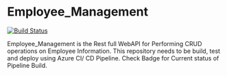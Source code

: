 # Employee_Management
[![Build Status](https://dev.azure.com/PipelineAzureDemo/Employee_Info_Management/_apis/build/status/ManojLti.Employee_Management?branchName=main)](https://dev.azure.com/PipelineAzureDemo/Employee_Info_Management/_build/latest?definitionId=9&branchName=main)


Employee_Management is the Rest full WebAPI for Performing CRUD operations on Employee Information.
This repository needs to be build, test and deploy using Azure CI/ CD Pipeline.
Check Badge for Current status of Pipeline Build.
